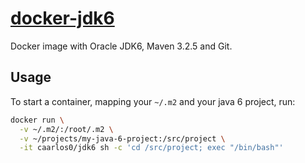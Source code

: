 # [docker-jdk6](https://registry.hub.docker.com/u/caarlos0/jdk6/)

Docker image with Oracle JDK6, Maven 3.2.5 and Git.

## Usage

To start a container, mapping your `~/.m2` and your java 6 project, run:

```bash
docker run \
  -v ~/.m2/:/root/.m2 \
  -v ~/projects/my-java-6-project:/src/project \
  -it caarlos0/jdk6 sh -c 'cd /src/project; exec "/bin/bash"'
```
